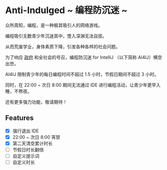 # Anti-Indulged ~ 编程防沉迷 ~

众所周知，编程，是一种极其吸引人的网络游戏。

编程吸引无数青少年沉迷其中，堕入深渊无法自拔。

从而荒废学业，身体素质下降，引发各种各样的社会问题。

为了响应 [政府](http://www.nppa.gov.cn/nppa/contents/312/74539.shtml) 和全社会的号召，编程防沉迷 for IntelliJ （以下简称 AI4IJ）横空出世。

AI4IJ 限制青少年的每日编程时间不超过 1.5 小时，节假日期间不超过 3 小时。

同时，在 22:00 ~ 次日 8:00 期间无法通过 IDE 进行编程活动，让青少年更早入睡，不熬夜。

还有更多强力功能，敬请期待！ 

## Features

- [x] 强行退出 IDE
- [x] 22:00 ~ 次日 8:00 宵禁
- [x] 第二天清空累计时长
- [ ] 节假日时长翻倍
- [ ] 自定义提示词
- [ ] 自定义时长
